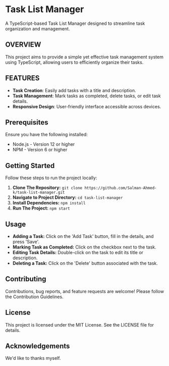 # Task List Manager
A TypeScript-based Task List Manager designed to streamline task organization and management.

## OVERVIEW
This project aims to provide a simple yet effective task management system using TypeScript, allowing users to efficiently organize their tasks.

## FEATURES
- **Task Creation**: Easily add tasks with a title and description.
- **Task Management**: Mark tasks as completed, delete tasks, or edit task details.
- **Responsive Design**: User-friendly interface accessible across devices.

## Prerequisites
Ensure you have the following installed:
- Node.js - Version 12 or higher
- NPM - Version 6 or higher

## Getting Started
Follow these steps to run the project locally:

1. **Clone The Repository:**
   ``git clone https://github.com/Salman-Ahmed-k/task-list-manager.git``
2. **Navigate to Project Directory:**
   ``cd task-list-manager``
3. **Install Dependencies:**
   ``npm install``
4. **Run The Project:**
   ``npm start``

## Usage
- **Adding a Task:** Click on the 'Add Task' button, fill in the details, and press 'Save'.
- **Marking Task as Completed:** Click on the checkbox next to the task.
- **Editing Task Details:** Double-click on the task to edit its title or description.
- **Deleting a Task:** Click on the 'Delete' button associated with the task.

## Contributing
Contributions, bug reports, and feature requests are welcome! Please follow the Contribution Guidelines.

## License
This project is licensed under the MIT License. See the LICENSE file for details.

## Acknowledgements
We'd like to thanks myself.






